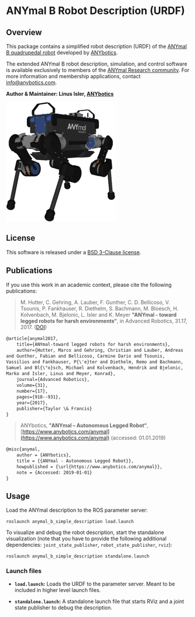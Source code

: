 # ANYmal B Robot Description (URDF)
## Overview

This package contains a simplified robot description (URDF) of the [ANYmal B quadrupedal robot](https://www.anybotics.com/anymal) developed by [ANYbotics](https://www.anybotics.com).

The extended ANYmal B robot description, simulation, and control software is available exclusively to members of the [ANYmal Research community](https://www.anymal-research.org). For more information and membership applications, contact info@anybotics.com.

**Author & Maintainer: Linus Isler, [ANYbotics](https://www.anybotics.com)**

[![ANYmal B Robot Description](doc/anymal_b_rviz.png)](doc/anymal_b_rviz.png)

## License

This software is released under a [BSD 3-Clause license](LICENSE).

## Publications

If you use this work in an academic context, please cite the following publications:

> M. Hutter, C. Gehring, A. Lauber, F. Gunther, C. D. Bellicoso, V. Tsounis, P. Fankhauser, R. Diethelm, S. Bachmann, M. Bloesch, H. Kolvenbach, M. Bjelonic, L. Isler and K. Meyer
> **"ANYmal - toward legged robots for harsh environments“**,
> in Advanced Robotics, 31.17, 2017. ([DOI](https://doi.org/10.1080/01691864.2017.1378591))

    @article{anymal2017,
        title={ANYmal-toward legged robots for harsh environments},
        author={Hutter, Marco and Gehring, Christian and Lauber, Andreas and Gunther, Fabian and Bellicoso, Carmine Dario and Tsounis, Vassilios and Fankhauser, P{\'e}ter and Diethelm, Remo and Bachmann, Samuel and Bl{\"o}sch, Michael and Kolvenbach, Hendrik and Bjelonic, Marko and Isler, Linus and Meyer, Konrad},
        journal={Advanced Robotics},
        volume={31},
        number={17},
        pages={918--931},
        year={2017},
        publisher={Taylor \& Francis}
    }

> ANYbotics,
> **"ANYmal – Autonomous Legged Robot“**,
> [https://www.anybotics.com/anymal](https://www.anybotics.com/anymal) (accessed: 01.01.2019)

    @misc{anymal,
        author = {ANYbotics},
        title = {{ANYmal - Autonomous Legged Robot}},
        howpublished = {\url{https://www.anybotics.com/anymal}},
        note = {Accessed: 2019-01-01}
    }

## Usage

Load the ANYmal description to the ROS parameter server:

    roslaunch anymal_b_simple_description load.launch

To visualize and debug the robot description, start the standalone visualization (note that you have to provide the following additional dependencies: `joint_state_publisher`, `robot_state_publisher`, `rviz`):

    roslaunch anymal_b_simple_description standalone.launch

### Launch files

* **`load.launch`:** Loads the URDF to the parameter server. Meant to be included in higher level launch files.

* **`standalone.launch`:** A standalone launch file that starts RViz and a joint state publisher to debug the description.
